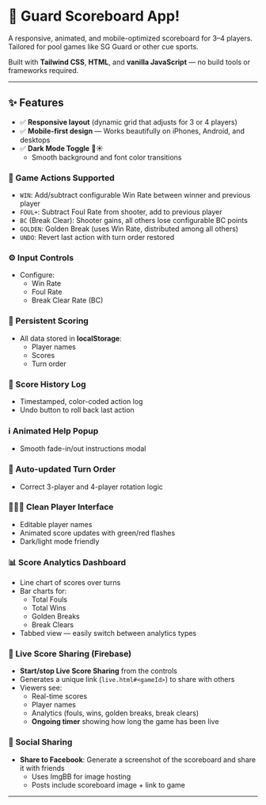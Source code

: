 # 🎯 Guard Scoreboard App!

A responsive, animated, and mobile-optimized scoreboard for 3–4 players. Tailored for pool games like SG Guard or other cue sports.

Built with **Tailwind CSS**, **HTML**, and **vanilla JavaScript** — no build tools or frameworks required.

---

## ✨ Features

- ✅ **Responsive layout** (dynamic grid that adjusts for 3 or 4 players)  
- ✅ **Mobile-first design** — Works beautifully on iPhones, Android, and desktops  
- ✅ **Dark Mode Toggle** 🌙☀️  
  - Smooth background and font color transitions  

### 🎱 Game Actions Supported
- `WIN`: Add/subtract configurable Win Rate between winner and previous player  
- `FOUL+`: Subtract Foul Rate from shooter, add to previous player  
- `BC` (Break Clear): Shooter gains, all others lose configurable BC points  
- `GOLDEN`: Golden Break (uses Win Rate, distributed among all others)  
- `UNDO`: Revert last action with turn order restored  

### ⚙️ Input Controls
- Configure:
  - Win Rate  
  - Foul Rate  
  - Break Clear Rate (BC)  

### 💾 Persistent Scoring
- All data stored in **localStorage**:
  - Player names  
  - Scores  
  - Turn order  

### 📜 Score History Log
- Timestamped, color-coded action log  
- Undo button to roll back last action  

### ℹ️ Animated Help Popup
- Smooth fade-in/out instructions modal  

### 🔄 Auto-updated Turn Order
- Correct 3-player and 4-player rotation logic  

### 🧑‍🤝‍🧑 Clean Player Interface
- Editable player names  
- Animated score updates with green/red flashes  
- Dark/light mode friendly  

### 📊 Score Analytics Dashboard
- Line chart of scores over turns  
- Bar charts for:
  - Total Fouls  
  - Total Wins  
  - Golden Breaks  
  - Break Clears  
- Tabbed view — easily switch between analytics types  

### 📡 Live Score Sharing (Firebase)
- **Start/stop Live Score Sharing** from the controls  
- Generates a unique link (`live.html#<gameId>`) to share with others  
- Viewers see:
  - Real-time scores  
  - Player names  
  - Analytics (fouls, wins, golden breaks, break clears)  
  - **Ongoing timer** showing how long the game has been live  

### 📲 Social Sharing
- **Share to Facebook**: Generate a screenshot of the scoreboard and share it with friends  
  - Uses ImgBB for image hosting  
  - Posts include scoreboard image + link to game  

---